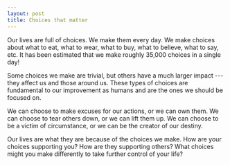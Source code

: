 ```yaml
---
layout: post
title: Choices that matter
---
```


Our lives are full of choices. We make them every day. We make choices about what to eat, what to wear, what to buy, what to believe, what to say, etc. It has been estimated that we make roughly 35,000 choices in a single day!

Some choices we make are trivial, but others have a much larger impact --- they affect us and those around us. These types of choices are fundamental to our improvement as humans and are the ones we should be focused on.

We can choose to make excuses for our actions, or we can own them. We can choose to tear others down, or we can lift them up. We can choose to be a victim of circumstance, or we can be the creator of our destiny.

Our lives are what they are because of the choices we make. How are your choices supporting you? How are they supporting others? What choices might you make differently to take further control of your life?
